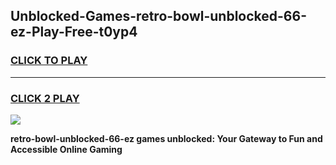 
## Unblocked-Games-retro-bowl-unblocked-66-ez-Play-Free-t0yp4
<h3>
<a href="https://premium76.site?title=retro-bowl-unblocked-66-ez&ref=12A">CLICK TO PLAY</a></h3>
<hr>

<h3>
<a href="https://premium76.site?title=retro-bowl-unblocked-66-ez&ref=12A">CLICK 2 PLAY</a>
  
</h3>

<a href="https://premium76.site?title=retro-bowl-unblocked-66-ez&ref=12A"><img src="https://clearcache.store/games.png"></a>


**retro-bowl-unblocked-66-ez games unblocked: Your Gateway to Fun and Accessible Online Gaming**
